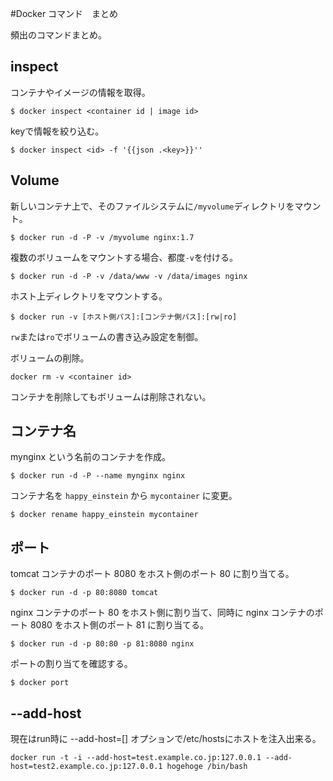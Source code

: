 #Docker コマンド　まとめ

頻出のコマンドまとめ。

## inspect

コンテナやイメージの情報を取得。

```
$ docker inspect <container id | image id>
```

keyで情報を絞り込む。

``` 
$ docker inspect <id> -f '{{json .<key>}}''
```


## Volume


新しいコンテナ上で、そのファイルシステムに`/myvolume`ディレクトリをマウント。

```
$ docker run -d -P -v /myvolume nginx:1.7 
```

複数のボリュームをマウントする場合、都度`-v`を付ける。

```
$ docker run -d -P -v /data/www -v /data/images nginx
```

ホスト上ディレクトリをマウントする。
```
$ docker run -v [ホスト側パス]:[コンテナ側パス]:[rw|ro]
```
`rw`または`ro`でボリュームの書き込み設定を制御。

ボリュームの削除。

```
docker rm -v <container id>
```
コンテナを削除してもボリュームは削除されない。

## コンテナ名

mynginx という名前のコンテナを作成。

```
$ docker run -d -P --name mynginx nginx
```

コンテナ名を `happy_einstein` から `mycontainer` に変更。

```
$ docker rename happy_einstein mycontainer
```

## ポート

tomcat コンテナのポート 8080 をホスト側のポート 80 に割り当てる。

```
$ docker run -d -p 80:8080 tomcat
```

nginx コンテナのポート 80 をホスト側に割り当て、同時に nginx コンテナのポート 8080 をホスト側のポート 81 に割り当てる。

```
$ docker run -d -p 80:80 -p 81:8080 nginx
```

ポートの割り当てを確認する。

```
$ docker port
```

## --add-host

現在はrun時に --add-host=[] オプションで/etc/hostsにホストを注入出来る。

```
docker run -t -i --add-host=test.example.co.jp:127.0.0.1 --add-host=test2.example.co.jp:127.0.0.1 hogehoge /bin/bash
```


